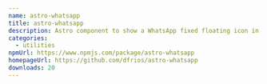 ```yaml
---
name: astro-whatsapp
title: astro-whatsapp
description: Astro component to show a WhatsApp fixed floating icon in your website.
categories:
  - utilities
npmUrl: https://www.npmjs.com/package/astro-whatsapp
homepageUrl: https://github.com/dfrios/astro-whatsapp
downloads: 20
---
```

